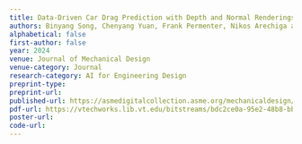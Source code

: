 ```yaml
---
title: Data-Driven Car Drag Prediction with Depth and Normal Renderings
authors: Binyang Song, Chenyang Yuan, Frank Permenter, Nikos Arechiga and Faez Ahmed
alphabetical: false
first-author: false
year: 2024
venue: Journal of Mechanical Design
venue-category: Journal
research-category: AI for Engineering Design
preprint-type:
preprint-url:
published-url: https://asmedigitalcollection.asme.org/mechanicaldesign/article-abstract/146/5/051714/1198670/Data-Driven-Car-Drag-Prediction-With-Depth-and
pdf-url: https://vtechworks.lib.vt.edu/bitstreams/bdc2ce0a-95e2-48b8-bb96-648b22e20f59/download
poster-url:
code-url:
---
```


